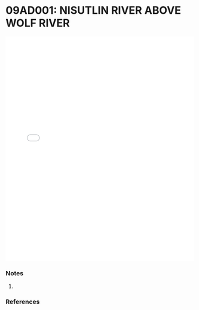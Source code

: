 # 09AD001: NISUTLIN RIVER ABOVE WOLF RIVER

<iframe src="/_static/stations/09AD001_fdc.html" width="100%" height="600" frameborder="0"></iframe>

### Notes
1. 

### References

